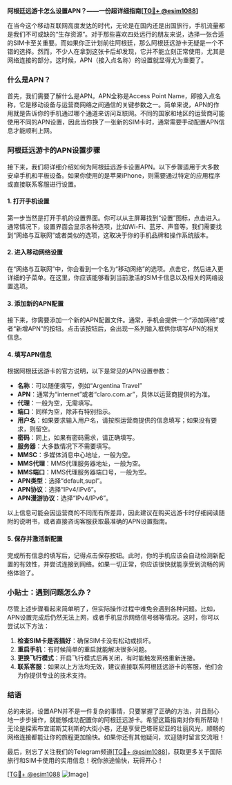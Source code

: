 **阿根廷远游卡怎么设置APN？——一份超详细指南[[TG💪+ @esim1088](https://t.me/s/esim1088)]**

在当今这个移动互联网高度发达的时代，无论是在国内还是出国旅行，手机流量都是我们不可或缺的“生存资源”。对于那些喜欢四处远行的朋友来说，选择一张合适的SIM卡至关重要。而如果你正计划前往阿根廷，那么阿根廷远游卡无疑是一个不错的选择。然而，不少人在拿到这张卡后却发现，它并不能立刻正常使用，尤其是网络连接的部分。这时候，APN（接入点名称）的设置就显得尤为重要了。

### 什么是APN？

首先，我们需要了解什么是APN。APN全称是Access Point Name，即接入点名称，它是移动设备与运营商网络之间通信的关键参数之一。简单来说，APN的作用就是告诉你的手机通过哪个通道来访问互联网。不同的国家和地区的运营商可能使用不同的APN设置，因此当你换了一张新的SIM卡时，通常需要手动配置APN信息才能顺利上网。

### 阿根廷远游卡的APN设置步骤

接下来，我们将详细介绍如何为阿根廷远游卡设置APN。以下步骤适用于大多数安卓手机和平板设备。如果你使用的是苹果iPhone，则需要通过特定的应用程序或直接联系客服进行设置。

#### 1. 打开手机设置

第一步当然是打开手机的设置界面。你可以从主屏幕找到“设置”图标，点击进入。通常情况下，设置界面会显示各种选项，比如Wi-Fi、蓝牙、声音等。我们需要找到“网络与互联网”或者类似的选项，这取决于你的手机品牌和操作系统版本。

#### 2. 进入移动网络设置

在“网络与互联网”中，你会看到一个名为“移动网络”的选项。点击它，然后进入更详细的子菜单。在这里，你应该能够看到当前激活的SIM卡信息以及相关的网络设置选项。

#### 3. 添加新的APN配置

接下来，你需要添加一个新的APN配置文件。通常，手机会提供一个“添加网络”或者“新增APN”的按钮。点击该按钮后，会出现一系列输入框供你填写APN的相关信息。

#### 4. 填写APN信息

根据阿根廷远游卡的官方说明，以下是常见的APN设置参数：

- **名称**：可以随便填写，例如“Argentina Travel”
- **APN**：通常为“internet”或者“claro.com.ar”，具体以运营商提供的为准。
- **代理**：一般为空，无需填写。
- **端口**：同样为空，除非有特别指示。
- **用户名**：如果要求输入用户名，请按照运营商提供的信息填写；如果没有要求，则留空。
- **密码**：同上，如果有密码需求，请正确填写。
- **服务器**：大多数情况下不需要填写。
- **MMSC**：多媒体消息中心地址，一般为空。
- **MMS代理**：MMS代理服务器地址，一般为空。
- **MMS端口**：MMS代理服务器端口号，一般为空。
- **APN类型**：选择“default,supl”。
- **APN协议**：选择“IPv4/IPv6”。
- **APN漫游协议**：选择“IPv4/IPv6”。

以上信息可能会因运营商的不同而有所差异，因此建议在购买远游卡时仔细阅读随附的说明书，或者直接咨询客服获取最准确的APN设置指南。

#### 5. 保存并激活新配置

完成所有信息的填写后，记得点击保存按钮。此时，你的手机应该会自动检测新配置的有效性，并尝试连接到网络。如果一切正常，你应该很快就能享受到流畅的网络体验了。

### 小贴士：遇到问题怎么办？

尽管上述步骤看起来简单明了，但实际操作过程中难免会遇到各种问题。比如，APN设置完成后仍然无法上网，或者手机显示网络信号弱等情况。这时，你可以尝试以下方法：

1. **检查SIM卡是否插好**：确保SIM卡没有松动或损坏。
2. **重启手机**：有时候简单的重启就能解决很多问题。
3. **更换飞行模式**：开启飞行模式后再关闭，有时能触发网络重新连接。
4. **联系客服**：如果以上方法均无效，建议直接联系阿根廷远游卡的客服，他们会为你提供专业的技术支持。

### 结语

总的来说，设置APN并不是一件复杂的事情，只要掌握了正确的方法，并且耐心地一步步操作，就能够成功配置你的阿根廷远游卡。希望这篇指南对你有所帮助！无论是探索布宜诺斯艾利斯的大街小巷，还是享受巴塔哥尼亚的壮丽风光，顺畅的网络连接都能让你的旅程更加愉快。如果你还有其他疑问，欢迎随时留言交流哦！

最后，别忘了关注我们的Telegram频道[[TG💪+ @esim1088](https://t.me/s/esim1088)]，获取更多关于国际旅行和SIM卡使用的实用信息！祝你旅途愉快，玩得开心！

[[TG💪+ @esim1088](https://t.me/s/esim1088) ![Image](https://i.postimg.cc/4NQfJmqS/Snipaste-2025-05-13-00-14-12.png)]
